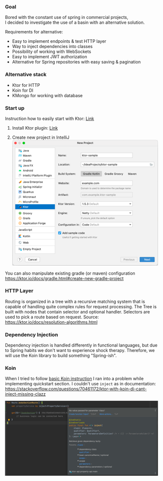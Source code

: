 ### Goal
Bored with the constant use of spring in commercial projects, \
I decided to investigate the use of a basin with an alternative solution.

Requirements for alternative:

* Easy to implement endpoints & test HTTP layer
* Way to inject dependencies into classes
* Possibility of working with WebSockets
* Easy to implement JWT authorization
* Alternative for Spring repositories with easy saving & pagination

### Alternative stack
* Ktor for HTTP
* Koin for DI
* KMongo for working with database

### Start up
Instruction how to easily start with Ktor: [Link](https://ktor.io/docs/intellij-idea.html#install_plugin)

1) Install Ktor
   plugin: [Link](https://plugins.jetbrains.com/plugin/16008-ktor?_ga=2.119157257.1475561129.1641494389-2002089144.1641494389&_gl=1*10ouy88*_ga*MjAwMjA4OTE0NC4xNjQxNDk0Mzg5*_ga_VCMCSM1ZZ7*MTY0MTU3MDgyMS4yLjEuMTY0MTU3MzEwOC4w)

2) Create new project in IntelliJ
   ![img.png](doc/img.png)

You can also manipulate existing gradle (or maven) configuration
https://ktor.io/docs/gradle.html#create-new-gradle-project

### HTTP Layer
Routing is organized in a tree with a recursive matching system that is capable of handling quite complex rules for request processing. 
The Tree is built with nodes that contain selector and optional handler. 
Selectors are used to pick a route based on request.
Source: https://ktor.io/docs/resolution-algorithms.html

### Dependency Injection
Dependency injection is handled differently in functional languages, but due to Spring habits we don't want to
experience shock therapy. Therefore, we will use the Koin library to build something "Spring-ish".

### Koin
When I tried to follow [basic Koin instruction](https://insert-koin.io/docs/quickstart/ktor) I ran into a problem while implementing quickstart section.
I couldn't use `inject` as in documentation:
https://stackoverflow.com/questions/70461172/ktor-with-koin-di-cant-inject-missing-clazz

![img_1.png](doc/img_1.png)
